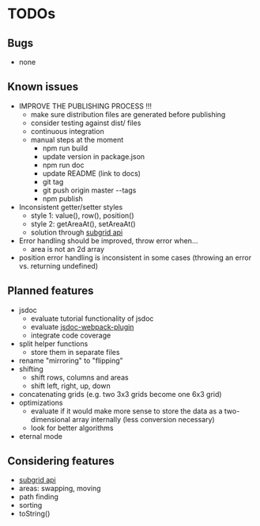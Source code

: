 # TODOs

## Bugs

* none

## Known issues

* IMPROVE THE PUBLISHING PROCESS !!!
    * make sure distribution files are generated before publishing
    * consider testing against dist/ files
    * continuous integration
    * manual steps at the moment
        * npm run build
        * update version in package.json
        * npm run doc
        * update README (link to docs)
        * git tag <version number>
        * git push origin master --tags
        * npm publish
* Inconsistent getter/setter styles
    * style 1: value(), row(), position()
    * style 2: getAreaAt(), setAreaAt()
    * solution through [subgrid api](subgrid-api.md)
* Error handling should be improved, throw error when... 
    * area is not an 2d array
* position error handling is inconsistent in some cases (throwing an error vs. returning undefined)

## Planned features

* jsdoc
    * evaluate tutorial functionality of jsdoc
    * evaluate [jsdoc-webpack-plugin](https://www.npmjs.com/package/jsdoc-webpack-plugin)
    * integrate code coverage
* split helper functions
    * store them in separate files 
* rename "mirroring" to "flipping" 
* shifting
    * shift rows, columns and areas 
    * shift left, right, up, down
* concatenating grids (e.g. two 3x3 grids become one 6x3 grid)
* optimizations
    * evaluate if it would make more sense to store the data as a two-dimensional array internally (less conversion necessary)
    * look for better algorithms
* eternal mode

## Considering features

* [subgrid api](subgrid-api.md)
* areas: swapping, moving
* path finding
* sorting
* toString()



